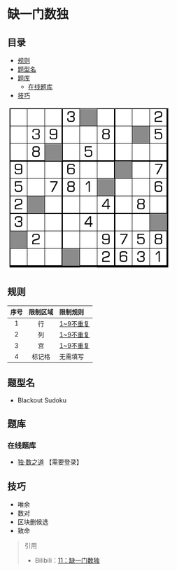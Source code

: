 # 缺一门数独
<!-- START doctoc generated TOC please keep comment here to allow auto update -->
<!-- DON'T EDIT THIS SECTION, INSTEAD RE-RUN doctoc TO UPDATE -->
## 目录

- [规则](#%E8%A7%84%E5%88%99)
- [题型名](#%E9%A2%98%E5%9E%8B%E5%90%8D)
- [题库](#%E9%A2%98%E5%BA%93)
  - [在线题库](#%E5%9C%A8%E7%BA%BF%E9%A2%98%E5%BA%93)
- [技巧](#%E6%8A%80%E5%B7%A7)

<!-- END doctoc generated TOC please keep comment here to allow auto update -->

![题](../../../images/sudoku/缺一门数独.png)

## 规则

| 序号  | 限制区域 | 限制规则      |
|:---:|:----:|:----------|
|  1  |  行   | [1~9不重复] |
|  2  |  列   | [1~9不重复] |
|  3  |  宫   | [1~9不重复] |
|  4  | 标记格  | 无需填写      |

## 题型名

- Blackout Sudoku

## 题库

### 在线题库

- [独·数之道](http://www.sudokufans.org.cn/lx/game.index.php?type=qym) 【需要登录】

## 技巧

- 唯余
- 数对
- 区块删候选
- 致命

> 引用
>
> - Bilibili：[11：缺一门数独](https://www.bilibili.com/read/cv10180719)

[1~9不重复]: ../../../rules.md#1to9不重复
